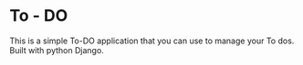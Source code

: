 


# To - DO
This is a simple To-DO application that you can use to manage your To dos. Built with python Django.

